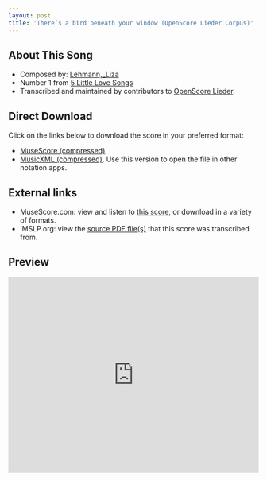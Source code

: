 ```yaml
---
layout: post
title: 'There’s a bird beneath your window (OpenScore Lieder Corpus)'
---
```


## About This Song

- Composed by: [Lehmann,_Liza](https://fourscoreandmore.org/openscore/lieder/Lehmann,_Liza)
- Number 1 from [5 Little Love Songs](https://fourscoreandmore.org/openscore/lieder/Lehmann,_Liza/5_Little_Love_Songs)
- Transcribed and maintained by contributors to [OpenScore Lieder].

[OpenScore Lieder]: https://musescore.com/openscore-lieder-corpus

## Direct Download

Click on the links below to download the score in your preferred format:
- [MuseScore (compressed)](https://github.com/openscore/lieder/blob/main/scores/Lehmann,_Liza/5_Little_Love_Songs/1_There’s_a_bird_beneath_your_window/lc6209594.mscz?raw=true).
- [MusicXML (compressed)](https://github.com/openscore/lieder/blob/main/scores/Lehmann,_Liza/5_Little_Love_Songs/1_There’s_a_bird_beneath_your_window/lc6209594.mxl?raw=true). Use this version to open the file in other notation apps.

## External links

- MuseScore.com: view and listen to [this score][MuseScore], or download in a variety of formats.
- IMSLP.org: view the [source PDF file(s)][IMSLP] that this score was transcribed from.

[MuseScore]: https://musescore.com/score/6209594
[IMSLP]: https://imslp.org/wiki/Special:ReverseLookup/172611

## Preview

<iframe width="100%" height="394" src="https://musescore.com/openscore-lieder-corpus/scores/6209594/embed" frameborder="0" allowfullscreen allow="autoplay; fullscreen"></iframe>
